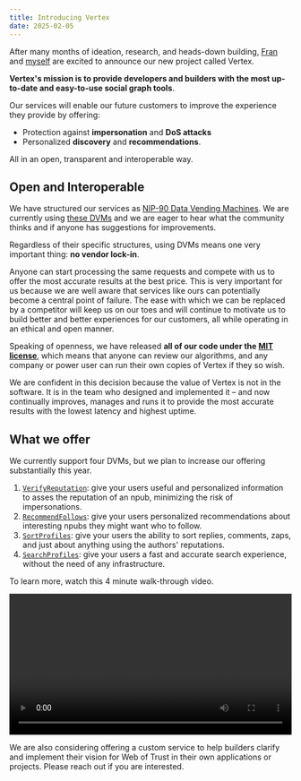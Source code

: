 ```yaml
---
title: Introducing Vertex
date: 2025-02-05
---
```


After many months of ideation, research, and heads-down building, [Fran](https://njump.me/npub1wf4pufsucer5va8g9p0rj5dnhvfeh6d8w0g6eayaep5dhps6rsgs43dgh9) and [myself](https://njump.me/npub176p7sup477k5738qhxx0hk2n0cty2k5je5uvalzvkvwmw4tltmeqw7vgup) are excited to announce our new project called Vertex.

**Vertex's mission is to provide developers and builders with the most up-to-date and easy-to-use social graph tools**.

Our services will enable our future customers to improve the experience they provide by offering:
- Protection against **impersonation** and **DoS attacks**
- Personalized **discovery** and **recommendations**.

All in an open, transparent and interoperable way.

## Open and Interoperable

We have structured our services as [NIP-90 Data Vending Machines](https://github.com/nostr-protocol/nips/blob/master/90.md). We are currently using [these DVMs](/docs/nips) and we are eager to hear what the community thinks and if anyone has suggestions for improvements.

Regardless of their specific structures, using DVMs means one very important thing: **no vendor lock-in**.

Anyone can start processing the same requests and compete with us to offer the most accurate results at the best price. This is very important for us because we are well aware that services like ours can potentially become a central point of failure. The ease with which we can be replaced by a competitor will keep us on our toes and will continue to motivate us to build better and better experiences for our customers, all while operating in an ethical and open manner.

Speaking of openness, we have released **all of our code under the [MIT license](https://spdx.org/licenses/MIT.html)**, which means that anyone can review our algorithms, and any company or power user can run their own copies of Vertex if they so wish.

We are confident in this decision because the value of Vertex is not in the software. It is in the team who designed and implemented it – and now continually improves, manages and runs it to provide the most accurate results with the lowest latency and highest uptime.

## What we offer

We currently support four DVMs, but we plan to increase our offering substantially this year.

1. [`VerifyReputation`](/docs/nips/verify-reputation-dvm/): give your users useful and personalized information to asses the reputation of an npub, minimizing the risk of impersonations.
2. [`RecommendFollows`](/docs/nips/recommend-follows-dvm/): give your users personalized recommendations about interesting npubs they might want who to follow.
3. [`SortProfiles`](/docs/nips/sort-profiles-dvm/): give your users the ability to sort replies, comments, zaps, and just about anything using the authors' reputations.
4. [`SearchProfiles`](/docs/nips/search-profiles-dvm/): give your users a fast and accurate search experience, without the need of any infrastructure.

To learn more, watch this 4 minute walk-through video.

<video width="100%" controls>
    <source src="https://cdn.satellite.earth/6efabff7da55ce848074351b2d640ca3bde4515060d9aba002461a4a4ddad8d8.mp4" type="video/mp4">
    <source src="https://cdn.satellite.earth/792705217ecb755435b708cc23615259f8d7923974e14ed9a586d3fa2c16c804.webm" type="video/webm">
    Your browser does not support the video tag.
</video>

We are also considering offering a custom service to help builders clarify and implement their vision for Web of Trust in their own applications or projects. Please reach out if you are interested.
